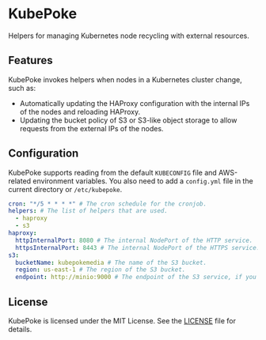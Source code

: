 # KubePoke

Helpers for managing Kubernetes node recycling with external resources.

## Features

KubePoke invokes helpers when nodes in a Kubernetes cluster change, such as:

- Automatically updating the HAProxy configuration with the internal IPs of the nodes and reloading HAProxy.
- Updating the bucket policy of S3 or S3-like object storage to allow requests from the external IPs of the nodes.

## Configuration

KubePoke supports reading from the default `KUBECONFIG` file and AWS-related environment variables. You also need to add a `config.yml` file in the current directory or `/etc/kubepoke`.

```yaml
cron: "*/5 * * * *" # The cron schedule for the cronjob.
helpers: # The list of helpers that are used.
  - haproxy
  - s3
haproxy:
  httpInternalPort: 8080 # The internal NodePort of the HTTP service.
  httpsInternalPort: 8443 # The internal NodePort of the HTTPS service.
s3:
  bucketName: kubepokemedia # The name of the S3 bucket.
  region: us-east-1 # The region of the S3 bucket.
  endpoint: http://minio:9000 # The endpoint of the S3 service, if you are not using AWS S3.
```

## License                                                                                                

KubePoke is licensed under the MIT License. See the [LICENSE](LICENSE) file for details.

